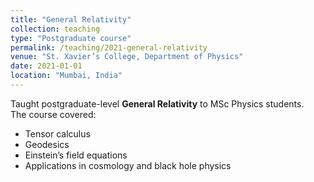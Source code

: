 ```yaml
---
title: "General Relativity"
collection: teaching
type: "Postgraduate course"
permalink: /teaching/2021-general-relativity
venue: "St. Xavier’s College, Department of Physics"
date: 2021-01-01
location: "Mumbai, India"
---
```


Taught postgraduate-level **General Relativity** to MSc Physics students.  
The course covered:

- Tensor calculus  
- Geodesics  
- Einstein’s field equations  
- Applications in cosmology and black hole physics

